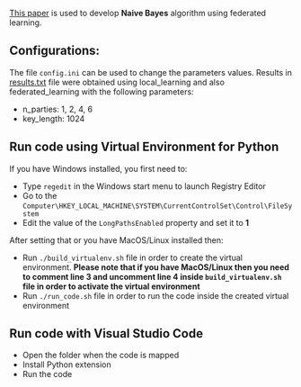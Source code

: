 [This paper](http://www.aun.edu.eg/journal_files/143_J_4816.pdf) is used to develop **Naive Bayes** algorithm using federated learning.

## Configurations:
The file `config.ini` can be used to change the parameters values.
Results in [results.txt](results.txt) file were obtained using local_learning and also federated_learning with the following parameters:
- n_parties: 1, 2, 4, 6
- key_length: 1024

## Run code using Virtual Environment for Python
If you have Windows installed, you first need to:
- Type `regedit` in the Windows start menu to launch Registry Editor
- Go to the `Computer\HKEY_LOCAL_MACHINE\SYSTEM\CurrentControlSet\Control\FileSystem`
- Edit the value of the `LongPathsEnabled` property and set it to **1**

After setting that or you have MacOS/Linux installed then:
- Run `./build_virtualenv.sh` file in order to create the virtual environment. **Please note that if you have MacOS/Linux then you need to comment line 3 and uncomment line 4 inside `build_virtualenv.sh` file in order to activate the virtual environment**
- Run `./run_code.sh` file in order to run the code inside the created virtual environment

## Run code with Visual Studio Code
-   Open the folder when the code is mapped
-   Install Python extension
-   Run the code
